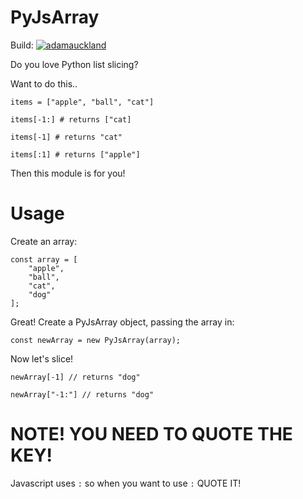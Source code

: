 # PyJsArray

Build: [![adamauckland](https://circleci.com/gh/adamauckland/PyJsArray.svg?style=svg)](https://github.com/adamauckland/PyJsArray)

Do you love Python list slicing?

Want to do this..

    items = ["apple", "ball", "cat"]

	items[-1:] # returns ["cat]

	items[-1] # returns "cat"

	items[:1] # returns ["apple"]

Then this module is for you!

# Usage

Create an array:

	const array = [
		"apple",
		"ball",
		"cat",
		"dog"
	];

Great! Create a PyJsArray object, passing the array in:

	const newArray = new PyJsArray(array);

Now let's slice!

	newArray[-1] // returns "dog"

	newArray["-1:"] // returns "dog"

# NOTE! YOU NEED TO QUOTE THE KEY!

Javascript uses `:` so when you want to use `:` QUOTE IT!